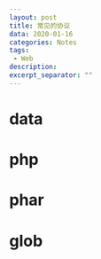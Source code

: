 ```yaml
---
layout: post
title: 常见的协议
data: 2020-01-16
categories: Notes
tags: 
 - Web
description:
excerpt_separator: ""
---
```


# data

# php

# phar

# glob

